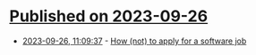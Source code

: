 # [Published on 2023-09-26](index.md)

* [2023-09-26, 11:09:37](https://lobste.rs/s/wdi78j/how_not_apply_for_software_job) - [How (not) to apply for a software job](https://benhoyt.com/writings/how-to-apply/)
